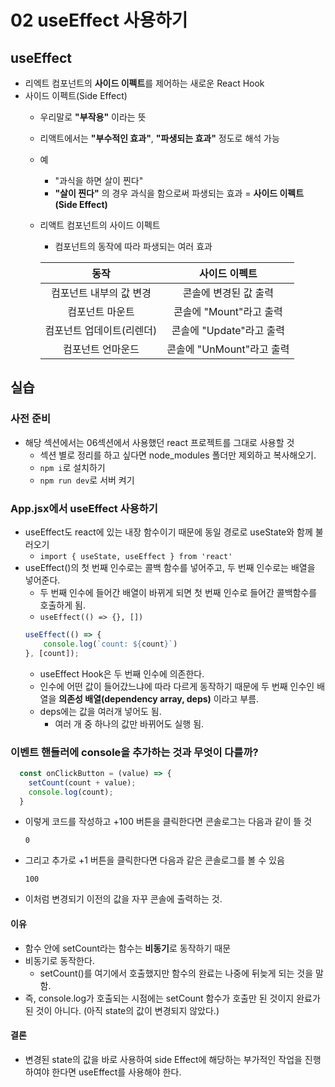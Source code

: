 # 02 useEffect 사용하기
## useEffect
- 리엑트 컴포넌트의 **사이드 이펙트**를 제어하는 새로운 React Hook
- 사이드 이펙트(Side Effect)
    - 우리말로 **"부작용"** 이라는 뜻
    - 리액트에서는 **"부수적인 효과"**, **"파생되는 효과"** 정도로 해석 가능
    - 예
        - "과식을 하면 살이 찐다"
        - **"살이 찐다"** 의 경우 과식을 함으로써 파생되는 효과 = **사이드 이펙트(Side Effect)**
    - 리액트 컴포넌트의 사이드 이펙트
        - 컴포넌트의 동작에 따라 파생되는 여러 효과

        |동작|사이드 이펙트|
        |:-:|:--------:|
        |컴포넌트 내부의 값 변경| 콘솔에 변경된 값 출력|
        |컴포넌트 마운트|콘솔에 "Mount"라고 출력|
        |컴포넌트 업데이트(리렌더)|콘솔에 "Update"라고 출력|
        |컴포넌트 언마운드|콘솔에 "UnMount"라고 출력|
## 실습
### 사전 준비
- 해당 섹션에서는 06섹션에서 사용했던 react 프로젝트를 그대로 사용할 것
    - 섹션 별로 정리를 하고 싶다면 node_modules 폴더만 제외하고 복사해오기.
    - `npm i`로 설치하기
    - `npm run dev`로 서버 켜기
### App.jsx에서 useEffect 사용하기
- useEffect도 react에 있는 내장 함수이기 때문에 동일 경로로 useState와 함께 불러오기
    - `import { useState, useEffect } from 'react'`
- useEffect()의 첫 번째 인수로는 콜백 함수를 넣어주고, 두 번째 인수로는 배열을 넣어준다.
    - 두 번째 인수에 들어간 배열이 바뀌게 되면 첫 번째 인수로 들어간 콜백함수를 호출하게 됨.
    - `useEffect(() => {}, [])`
    ```jsx
    useEffect(() => {
        console.log(`count: ${count}`)
    }, [count]);
    ```
    - useEffect Hook은 두 번째 인수에 의존한다.
    - 인수에 어떤 값이 들어갔느냐에 따라 다르게 동작하기 때문에 두 번째 인수인 배열을 **의존성 배열(dependency array, deps)** 이라고 부름.
    - deps에는 값을 여러개 넣어도 됨.
        - 여러 개 중 하나의 값만 바뀌어도 실행 됨.
### 이벤트 핸들러에 console을 추가하는 것과 무엇이 다를까?
```jsx
  const onClickButton = (value) => {
    setCount(count + value);
    console.log(count);
  }
```
- 이렇게 코드를 작성하고 +100 버튼을 클릭한다면 콘솔로그는 다음과 같이 뜰 것
    ```
    0
    ```
- 그리고 추가로 +1 버튼을 클릭한다면 다음과 같은 콘솔로그를 볼 수 있음
    ```
    100
    ```
- 이처럼 변경되기 이전의 값을 자꾸 콘솔에 출력하는 것.
#### 이유
- 함수 안에 setCount라는 함수는 **비동기**로 동작하기 때문
- 비동기로 동작한다.
    - setCount()를 여기에서 호출했지만 함수의 완료는 나중에 뒤늦게 되는 것을 말함.
- 즉, console.log가 호출되는 시점에는 setCount 함수가 호출만 된 것이지 완료가 된 것이 아니다. (아직 state의 값이 변경되지 않았다.)
#### 결론
- 변경된 state의 값을 바로 사용하여 side Effect에 해당하는 부가적인 작업을 진행하여야 한다면 useEffect를 사용해야 한다.
